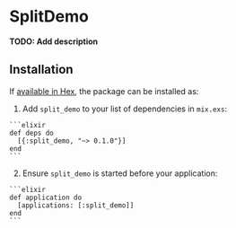# SplitDemo

**TODO: Add description**

## Installation

If [available in Hex](https://hex.pm/docs/publish), the package can be installed as:

  1. Add `split_demo` to your list of dependencies in `mix.exs`:

    ```elixir
    def deps do
      [{:split_demo, "~> 0.1.0"}]
    end
    ```

  2. Ensure `split_demo` is started before your application:

    ```elixir
    def application do
      [applications: [:split_demo]]
    end
    ```

